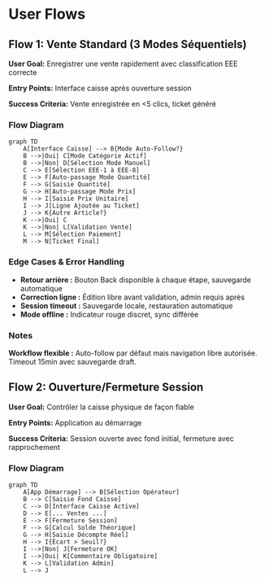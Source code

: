 # User Flows

## Flow 1: Vente Standard (3 Modes Séquentiels)

**User Goal:** Enregistrer une vente rapidement avec classification EEE correcte

**Entry Points:** Interface caisse après ouverture session

**Success Criteria:** Vente enregistrée en <5 clics, ticket généré

### Flow Diagram

```mermaid
graph TD
    A[Interface Caisse] --> B{Mode Auto-Follow?}
    B -->|Oui| C[Mode Catégorie Actif]
    B -->|Non| D[Sélection Mode Manuel]
    C --> E[Sélection EEE-1 à EEE-8]
    E --> F[Auto-passage Mode Quantité]
    F --> G[Saisie Quantité]
    G --> H[Auto-passage Mode Prix]
    H --> I[Saisie Prix Unitaire]
    I --> J[Ligne Ajoutée au Ticket]
    J --> K{Autre Article?}
    K -->|Oui| C
    K -->|Non| L[Validation Vente]
    L --> M[Sélection Paiement]
    M --> N[Ticket Final]
```

### Edge Cases & Error Handling

- **Retour arrière :** Bouton Back disponible à chaque étape, sauvegarde automatique
- **Correction ligne :** Édition libre avant validation, admin requis après
- **Session timeout :** Sauvegarde locale, restauration automatique
- **Mode offline :** Indicateur rouge discret, sync différée

### Notes

**Workflow flexible :** Auto-follow par défaut mais navigation libre autorisée. Timeout 15min avec sauvegarde draft.

## Flow 2: Ouverture/Fermeture Session

**User Goal:** Contrôler la caisse physique de façon fiable

**Entry Points:** Application au démarrage

**Success Criteria:** Session ouverte avec fond initial, fermeture avec rapprochement

### Flow Diagram

```mermaid
graph TD
    A[App Démarrage] --> B[Sélection Opérateur]
    B --> C[Saisie Fond Caisse]
    C --> D[Interface Caisse Active]
    D --> E[... Ventes ...]
    E --> F[Fermeture Session]
    F --> G[Calcul Solde Théorique]
    G --> H[Saisie Décompte Réel]
    H --> I{Écart > Seuil?}
    I -->|Non| J[Fermeture OK]
    I -->|Oui| K[Commentaire Obligatoire]
    K --> L[Validation Admin]
    L --> J
```

